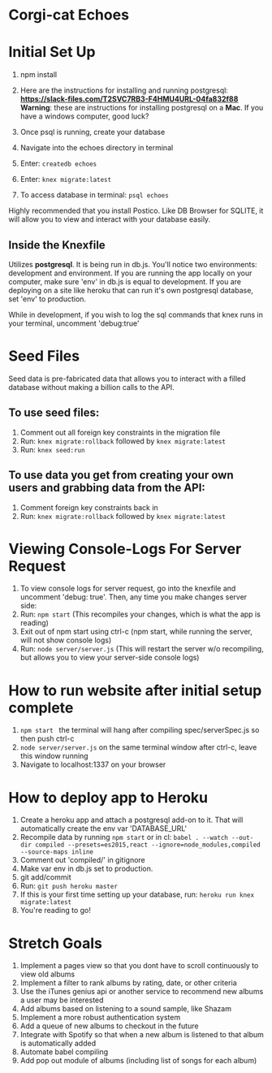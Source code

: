 # Corgi-cat Echoes #

# Initial Set Up #
1. npm install
2. Here are the instructions for installing and running postgresql:
**https://slack-files.com/T2SVC7RB3-F4HMU4URL-04fa832f88**
**Warning**: these are instructions for installing postgresql on a **Mac**. If you have a windows computer, good luck?
3. Once psql is running, create your database
 1. Navigate into the echoes directory in terminal
 2. Enter: ``` createdb echoes ```
 3. Enter: ``` knex migrate:latest ```

4. To access database in terminal: ``` psql echoes ```

Highly recommended that you install Postico. Like DB Browser for SQLITE, it will allow you to view and interact with your database easily.

## Inside the Knexfile ##
Utilizes **postgresql**. It is being run in db.js. You'll notice two environments: development and environment. If you are running the app locally on your computer, make sure 'env' in db.js is equal to development. If you are deploying on a site like heroku that can run it's own postgresql database, set 'env' to production.

While in development, if you wish to log the sql commands that knex runs in your terminal, uncomment 'debug:true'

# Seed Files #
Seed data is pre-fabricated data that allows you to interact with a filled database without making a billion calls to the API.

## To use seed files: ##
1. Comment out all foreign key constraints in the migration file
2. Run: ``` knex migrate:rollback ``` followed by ``` knex migrate:latest ```
3. Run: ``` knex seed:run ```
## To use data you get from creating your own users and grabbing data from the API: ##
1. Comment foreign key constraints back in
2. Run: ``` knex migrate:rollback ``` followed by ``` knex migrate:latest ```

# Viewing Console-Logs For Server Request #
1. To view console logs for server request, go into the knexfile and uncomment 'debug: true'. Then, any time you make changes server side:
2. Run: ``` npm start ``` (This recompiles your changes, which is what the app is reading)
3. Exit out of npm start using ctrl-c (npm start, while running the server, will not show console logs)
4. Run: ``` node server/server.js ``` (This will restart the server w/o recompiling, but allows you to view your server-side console logs)

# How to run website after initial setup complete #
1. ```npm start ``` the terminal will hang after compiling spec/serverSpec.js so then push ctrl-c
2. ``` node server/server.js ``` on the same terminal window after ctrl-c, leave this window running
3. Navigate to localhost:1337 on your browser

# How to deploy app to Heroku #
1. Create a heroku app and attach a postgresql add-on to it. That will automatically create the env var 'DATABASE_URL'
2. Recompile data by running ``` npm start ``` or in cl:
``` babel . --watch --out-dir compiled --presets=es2015,react --ignore=node_modules,compiled --source-maps inline ```
3. Comment out 'compiled/' in gitignore
4. Make var env in db.js set to production.
5. git add/commit
6. Run: ``` git push heroku master ```
7. If this is your first time setting up your database, run: ``` heroku run knex migrate:latest ```
8. You're reading to go!

# Stretch Goals #
1. Implement a pages view so that you dont have to scroll continuously to view old albums
2. Implement a filter to rank albums by rating, date, or other criteria
3. Use the iTunes genius api or another service to recommend new albums a user may  be interested
4. Add albums based on listening to a sound sample, like Shazam
5. Implement a more robust authentication system
6. Add a queue of new albums to checkout in the future
7. Integrate with Spotify so that when a new album is listened to that album is automatically added
8. Automate babel compiling
9. Add pop out module of albums (including list of songs for each album)
